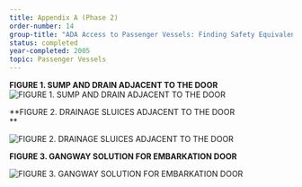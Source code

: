 ```yaml
---
title: Appendix A (Phase 2)
order-number: 14
group-title: "ADA Access to Passenger Vessels: Finding Safety Equivalence Solutions for Weathertight Doors with Coamings"
status: completed
year-completed: 2005
topic: Passenger Vessels
---
```


**FIGURE 1. SUMP AND DRAIN ADJACENT TO THE DOOR**\
![FIGURE 1. SUMP AND DRAIN ADJACENT TO THE DOOR](https://www.access-board.gov/images/vessel-doors/report_clip_image002_0002.jpg)

**FIGURE 2. DRAINAGE SLUICES ADJACENT TO THE DOOR\
**

![FIGURE 2. DRAINAGE SLUICES ADJACENT TO THE DOOR](https://www.access-board.gov/images/vessel-doors/report_clip_image002_0003.jpg)

**FIGURE 3. GANGWAY SOLUTION FOR EMBARKATION DOOR**

![FIGURE 3. GANGWAY SOLUTION FOR EMBARKATION DOOR](https://www.access-board.gov/images/vessel-doors/report_clip_image002_0004.jpg)
